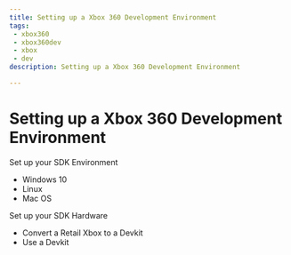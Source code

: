 ```yaml
---
title: Setting up a Xbox 360 Development Environment
tags: 
 - xbox360
 - xbox360dev
 - xbox
 - dev
description: Setting up a Xbox 360 Development Environment

---
```


# 

# Setting up a Xbox 360 Development Environment

Set up your SDK Environment

- Windows 10
- Linux
- Mac OS

Set up your SDK Hardware

- Convert a Retail Xbox to a Devkit
- Use a Devkit

